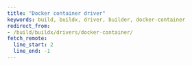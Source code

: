 ```yaml
---
title: "Docker container driver"
keywords: build, buildx, driver, builder, docker-container
redirect_from:
- /build/buildx/drivers/docker-container/
fetch_remote:
  line_start: 2
  line_end: -1
---
```

